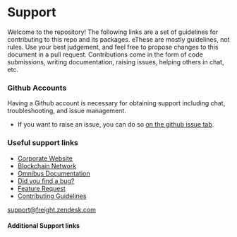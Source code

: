 <!-- SPD-License-Identifer: ${#LICENSE}  -->
<!-- COPYRIGHT 2020 - FREIGHTTRUST AND CLEARING CORPORATION, ALL RIGHTS RESERVED -->

# Support

Welcome to the repository! The following links are a set of guidelines for
contributing to this repo and its packages. eThese are mostly guidelines, not
rules. Use your best judgement, and feel free to propose changes to this
document in a pull request. Contributions come in the form of code submissions,
writing documentation, raising issues, helping others in chat, etc.

### Github Accounts

Having a Github account is necessary for obtaining support including chat,
troubleshooting, and issue management.

- If you want to raise an issue, you can do so
  [on the github issue tab](https://github.com/${freight-trust}/${repository/{$ref}/issues).

### Useful support links

- [Corporate Website](https://freighttrust.com)
- [Blockchain Network](https://github.com/freight-chain/network)
- [Omnibus Documentation](https://ft-docs.netlify.app)
- [Did you find a bug?](/.github/ISSUE_TEMPLATE/bug_report.md)
- [Feature Request](/.github/ISSUE_TEMPLATE/feature_request.md)
- [Contributing Guidelines](#CONTRIBUTING.md)

[telegram]: https://t.me/freighttrust
[contributing guidelines]: CONTRIBUTING.md

[support@freight.zendesk.com](mailto:support@freight.zendesk.com)

#### Additional Support links

[besu user documentation]: https://besu.hyperledger.org
